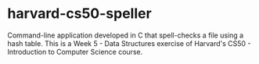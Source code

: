 # harvard-cs50-speller
Command-line application developed in C that spell-checks a file using a hash table. This is a Week 5 - Data Structures exercise of Harvard's CS50 - Introduction to Computer Science course.
